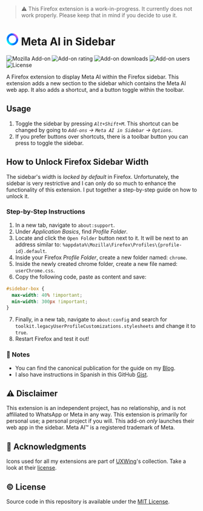 > ⚠ This Firefox extension is a work-in-progress. It currently does not work properly. Please keep that in mind if you decide to use it.

# ![logo](src/icons/32x32.png) Meta AI in Sidebar

![Mozilla Add-on](https://img.shields.io/amo/v/{e5430a62-c84a-4c52-9154-50e682cef035}) ![Add-on rating](https://img.shields.io/amo/rating/{e5430a62-c84a-4c52-9154-50e682cef035}) ![Add-on downloads](https://img.shields.io/amo/dw/{e5430a62-c84a-4c52-9154-50e682cef035}) ![Add-on users](https://img.shields.io/amo/users/{e5430a62-c84a-4c52-9154-50e682cef035}) ![License](https://img.shields.io/github/license/semanticdata/firefox-metaai-in-sidebar)

A Firefox extension to display Meta AI within the Firefox sidebar. This extension adds a new section to the sidebar which contains the Meta AI web app. It also adds a shortcut, and a button toggle within the toolbar.

<!-- [![Get the Addon](https://raw.githubusercontent.com/semanticdata/text-revealer-firefox-extension/master/firefox.png)](https://addons.mozilla.org/en-US/firefox/addon/metaai-in-sidebar/) -->

## Usage

1. Toggle the sidebar by pressing _`Alt+Shift+M`_. This shortcut can be changed by going to _`Add-ons` → `Meta AI in Sidebar` → `Options`_.
2. If you prefer buttons over shortcuts, there is a toolbar button you can press to toggle the sidebar.

## How to Unlock Firefox Sidebar Width

The sidebar's width is _locked by default_ in Firefox. Unfortunately, the sidebar is very restrictive and I can only do so much to enhance the functionality of this extension. I put together a step-by-step guide on how to unlock it.

### Step-by-Step Instructions

1. In a new tab, navigate to `about:support`.
2. Under _Application Basics_, find _Profile Folder_.
3. Locate and click the `Open Folder` button next to it. It will be next to an address similar to: `%appdata%\Mozilla\Firefox\Profiles\{profile-id}.default`.
4. Inside your Firefox _Profile Folder_, create a new folder named: `chrome`.
5. Inside the newly created chrome folder, create a new file named: `userChrome.css`.
6. Copy the following code, paste as content and save:

```css
#sidebar-box {
  max-width: 40% !important;
  min-width: 300px !important;
}
```

7. Finally, in a new tab, navigate to `about:config` and search for `toolkit.legacyUserProfileCustomizations.stylesheets` and change it to `true`.
8. Restart Firefox and test it out!

### 📝 Notes

- You can find the canonical publication for the guide on my [Blog](https://miguelpimentel.do/unlock-firefox-sidebar/).
- I also have instructions in Spanish in this GitHub [Gist](https://gist.github.com/semanticdata/ee0bca4f3617241aa98da114653c0b08#file-instrucciones-md).

## ⚠ Disclaimer

This extension is an independent project, has no relationship, and is not affiliated to WhatsApp or Meta in any way. This extension is primarily for personal use; a personal project if you will. This add-on _only_ launches their web app in the sidebar. Meta AI™ is a registered trademark of Meta.

## 💜 Acknowledgments

Icons used for all my extensions are part of [UXWing](https://uxwing.com/)'s collection. Take a look at their [license](https://uxwing.com/license).

## © License

Source code in this repository is available under the [MIT License](LICENSE).
